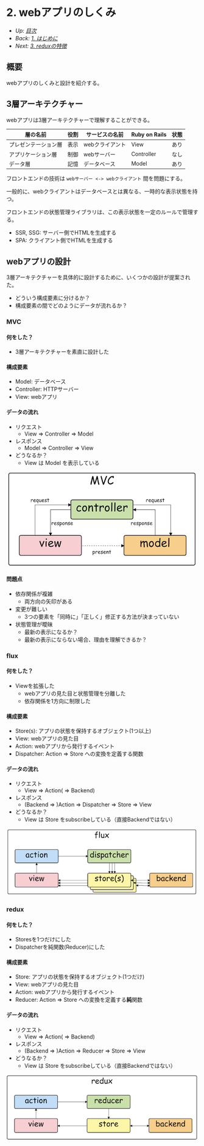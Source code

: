 # 2. webアプリのしくみ

- *Up: [目次](../index.md)*
- *Back: [1. はじめに](./01_intro.md)*
- *Next: [3. reduxの特徴](./03_feature.md)*

## 概要

webアプリのしくみと設計を紹介する。

## 3層アーキテクチャー

webアプリは3層アーキテクチャーで理解することができる。

|層の名前|役割|サービスの名前|Ruby on Rails|状態|
|-|-|-|-|-|
|プレゼンテーション層|表示|webクライアント|View|あり|
|アプリケーション層|制御|webサーバー|Controller|なし|
|データ層|記憶|データベース|Model|あり|

フロントエンドの技術は `webサーバー <-> webクライアント` 間を問題にする。

一般的に、webクライアントはデータベースとは異なる、一時的な表示状態を持つ。

フロントエンドの状態管理ライブラリは、この表示状態を一定のルールで管理する。

- SSR, SSG: サーバー側でHTMLを生成する
- SPA: クライアント側でHTMLを生成する

## webアプリの設計

3層アーキテクチャーを具体的に設計するために、いくつかの設計が提案された。
- どういう構成要素に分けるか？
- 構成要素の間でどのようにデータが流れるか？

### MVC

#### 何をした？

- 3層アーキテクチャーを素直に設計した

#### 構成要素

- Model: データベース
- Controller: HTTPサーバー
- View: webアプリ

#### データの流れ

- リクエスト
  - View => Controller => Model
- レスポンス
  - Model => Controller => View
- どうなるか？
  - View は Model を表示している

![](./mvc.png)

#### 問題点

- 依存関係が複雑
  - 両方向の矢印がある
- 変更が難しい
  - 3つの要素を「同時に」「正しく」修正する方法が決まっていない
- 状態管理が曖昧
  - 最新の表示になるか？
  - 最新の表示にならない場合、理由を理解できるか？

### flux

#### 何をした？

- Viewを拡張した
  - webアプリの見た目と状態管理を分離した
  - 依存関係を1方向に制限した

#### 構成要素

- Store(s): アプリの状態を保持するオブジェクト(1つ以上)
- View: webアプリの見た目
- Action: webアプリから発行するイベント
- Dispatcher: Action => Store への変換を定義する関数

#### データの流れ

- リクエスト
  - View => Action( => Backend)
- レスポンス
  - (Backend => )Action => Dispatcher => Store => View
- どうなるか？
  - View は Store をsubscribeしている（直接Backendではない）

![](./flux.png)

### redux

#### 何をした？

- Storesを1つだけにした
- Dispatcherを純関数(Reducer)にした

#### 構成要素

- Store: アプリの状態を保持するオブジェクト(1つだけ)
- View: webアプリの見た目
- Action: webアプリから発行するイベント
- Reducer: Action => Store への変換を定義する**純**関数

#### データの流れ

- リクエスト
  - View => Action( => Backend)
- レスポンス
  - (Backend => )Action => Reducer => Store => View
- どうなるか？
  - View は Store をsubscribeしている（直接Backendではない）

![](./redux_abstract.png)
